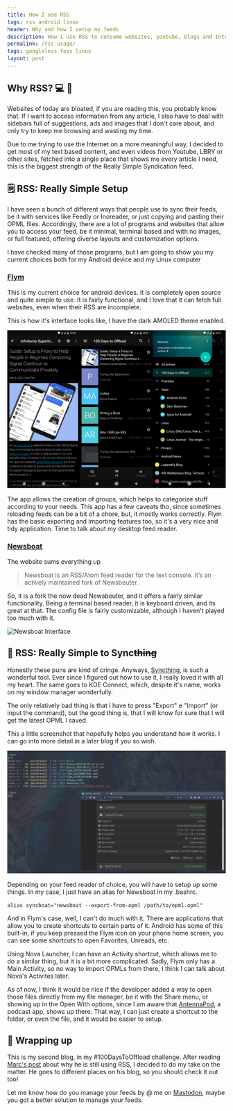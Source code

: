 ```yaml
---
title: How I use RSS
tags: rss android linux
header: Why and how I setup my feeds
description: How I use RSS to consume websites, youtube, blogs and Internet things
permalink: /rss-usage/
tags: googleless foss linux
layout: post
---
```


##  Why RSS?  💻 📱

Websites of today are bloated, if you are reading this, you probably know that. If I want to access information from any article, I also have to deal with sidebars full of suggestions, ads and images that I don't care about, and only try to keep me browsing and wasting my time.

Due to me trying to use the Internet on a more meaningful way, I decided to get most of my text based content, and even videos from Youtube, LBRY or other sites, fetched into a single place that shows me every article I need, this is the biggest strength of the Really Simple Syndication feed.

## 🗒️ RSS: Really Simple Setup

I have seen a bunch of different ways that people use to sync their feeds, be it with services like Feedly or Inoreader, or just copying and pasting their OPML files. Accordingly, there are a lot of programs and websites that allow you to access your feed, be it minimal, terminal based and with no images, or full featured, offering diverse layouts and customization options.

I have checked many of those programs, but I am going to show you my current choices both for my Android device and my Linux computer

### [Flym](https://github.com/FredJul/Flym)

This is my current choice for android devices. It is completely open source and quite simple to use. It is fairly functional, and I love that it can fetch full websites, even when their RSS are incomplete.

This is how it's interface looks like, I have the dark AMOLED theme enabled. 

![Flym Interface](/assets/images/blogs/2021-02-06/flym.png)

The app allows the creation of groups, which helps to categorize stuff according to your needs. This app has a few caveats tho, since sometimes reloading feeds can be a bit of a chore, but, it mostly works correctly. Flym has the basic exporting and importing features too, so it's a very nice and tidy application. Time to talk about my desktop feed reader.

### [Newsboat](https://newsboat.org/)
The website sums everything up 
> Newsboat is an RSS/Atom feed reader for the text console. It’s an actively maintained fork of Newsbeuter.

So, it is a fork the now dead Newsbeuter, and it offers a fairly similar functionality. Being a terminal based reader, it is keyboard driven, and its great at that. The config file is fairly customizable, although I haven't played too much with it. 

![Newsboat Interface](/assets/images/blogs/2021-02-06/newsboat.png)

## 🔄 RSS: Really Simple to Sync~~thing~~

Honestly these puns are kind of cringe. Anyways, [Syncthing](https://syncthing.net/), is such a wonderful tool. Ever since I figured out how to use it, I really loved it with all my heart. The same goes to KDE Connect, which, despite it's name, works on my window manager wonderfully.

The only relatively bad thing is that I have to press "Export" e "Import" (or input the command), but the good thing is, that I will know for sure that I will get the latest OPML I saved.

This a little screenshot that hopefully helps you understand how it works. I can go into more detail in a later blog if you so wish.

![Syncthing and file manager](/assets/images/blogs/2021-02-06/sync.png)

Depending on your feed reader of choice, you will have to setup up some things. In my case, I just have an alias for Newsboat in my .bashrc.

```
alias syncboat="newsboat --export-from-opml /path/to/opml.opml"
```

And in Flym's case, well, I can't do much with it. There are applications that allow you to create shortcuts to certain parts of it. Android has some of this built-in, if you keep pressed the Flym icon on your phone home screen, you can see some shortcuts to open Favorites, Unreads, etc. 

Using Nova Launcher, I can have an Activity shortcut, which allows me to do a similar thing, but it is a bit more complicated. Sadly, Flym only has a Main Activity, so no way to import OPMLs from there, I think I can talk about Nova's Activites later. 

As of now, I think it would be nice if the developer added a way to open those files directly from my file manager, be it with the Share menu, or showing up in the Open With options, since I am aware that [AntennaPod](https://antennapod.org/), a podcast app, shows up there. That way, I can just create a shortcut to the folder, or even the file, and it would be easier to setup.




## 💭 Wrapping up

This is my second blog, in my #100DaysToOffload challenge. After reading [Marc's post](https://atthis.link/blog/2021/rss.html) about why he is still using RSS, I decided to do my take on the matter. He goes to different places on his blog, so you should check it out too!

Let me know how do you manage your feeds by @ me on [Mastodon](https://fosstodon.org/@joeligj12), maybe you got a better solution to manage your feeds.
